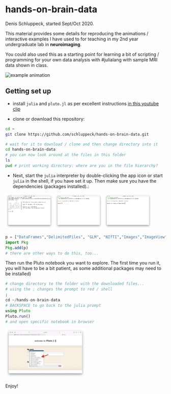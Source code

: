 # hands-on-brain-data

Denis Schluppeck, started Sept/Oct 2020.

This material provides some details for reproducing the animations / interactive examples I have used to for teaching in my 2nd year undergraduate lab in **neuroimaging**. 

You could also used this as a starting point for learning a bit of scripting / programming for your  own data analysis with #julialang with sample MRI data shown in class.

<img src="julia-gif.gif" alt="example animation"> 

## Getting set up

- install `julia` and `pluto.jl` as per excellent instructions [in this youtube clip](https://www.youtube.com/watch?v=OOjKEgbt8AI&list=PLP8iPy9hna6Q2Kr16aWPOKE0dz9OnsnIJ&index=21&t=204s)

- clone or download this repository:
```bash
cd ~
git clone https://github.com/schluppeck/hands-on-brain-data.git
```
```bash
# wait for it to download / clone and then change directory into it
cd hands-on-brain-data
# you can now look around at the files in this folder
ls
pwd # print working directory: where are you in the file hierarchy?
```

- Next, start the `julia` interpreter by double-clicking the app icon or start `julia` in the shell, if you have set it up. Then make sure you have the dependencies (packages installed).:

<img src="./julia.png" width="30%"/> <img src="./julia-shell.png" width="30%"/>  <img src="./julia-cd.png" width="30%"/>


```julia
p = ["DataFrames","DelimitedFiles", "GLM", "NIfTI","Images","ImageView","Plots","Pluto","PlutoUI","StatsPlots"]
import Pkg
Pkg.add(p)
# there are other ways to do this, too...
```

Then run the Pluto notebook you want to explore. The first time you run it, you will have to be a bit patient, as some additional packages may need to be installed)

```julia
# change directory to the folder with the downloaded files...
# using the ; changes the prompt to red / shell
;  
cd ~/hands-on-brain-data
# BACKSPACE to go back to the julia prompt
using Pluto
Pluto.run()
# and open specific notebook in browser
```

<img src="./pluto-notebook.png" width="50%"/>


Enjoy!

